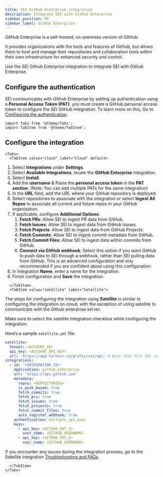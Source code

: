 ```yaml
---
title: SEI GitHub Enterprise integration
description: Integrate SEI with GitHub Enterprise
sidebar_position: 95
sidebar_label: GitHub Enterprise
---
```


GitHub Enterprise is a self-hosted, on-premises version of GitHub.&#x20;

It provides organizations with the tools and features of GitHub, but allows them to host and manage their repositories and collaboration tools within their own infrastructure for enhanced security and control.

Use the SEI Github Enterprise integration to integrate SEI with Github Enterprise.

## Configure the authentication

SEI communicates with Github Enterprise by setting up authentication using a **Personal Access Token (PAT)**. you must create a GitHub personal access token to configure the SEI GitHub integration. To learn more on this, Go to [Configuring the authentication](./sei-integration-github#configure-authentication).

```mdx-code-block
import Tabs from '@theme/Tabs';
import TabItem from '@theme/TabItem';
```

## Configure the integration

```mdx-code-block
<Tabs>
  <TabItem value="cloud" label="Cloud" default>
```

1. Select **Integrations** under **Settings**.
2. Select **Available Integrations**, locate the **GitHub Enterprise** integration.
3. Select **Install**.
4. Add the **username** & Paste the **personal access token** in the **PAT** **section**. (Note: You can add multiple PATs for the same integration)
5. In the **URL** field, add the URL where your GitHub repository is deployed.&#x20;
6. Select repositories to associate with the integration or select **Ingest All Repos** to associate all current and future repos in your GitHub organization.
7. If applicable, configure **Additional Options**:
   1. **Fetch PRs**: Allow SEI to ingest PR data from GitHub.
   2. **Fetch Issues**: Allow SEI to ingest data from GitHub Issues.
   3. **Fetch Projects**: Allow SEI to ingest data from GitHub Projects.
   4. **Fetch Commits**: Allow SEI to ingest commit metadata from GitHub.
   5. **Fetch Commit Files**: Allow SEI to ingest data within commits from GitHub.
   6. **Connect via GitHub webhook**: Select this option if you want GitHub to push data to SEI through a webhook, rather than SEI pulling data from GitHub. This is an advanced configuration and only recommended if you are confident about using this configuration.
8. In Integration **Name**, enter a name for the integration.
9. Finish configuration and **Save** the integration.

```mdx-code-block
  </TabItem>
  <TabItem value="satellite" label="Satellite">
```

The steps for configuring the integration using **Satellite** is similar to configuring the integration on cloud, with the exception of using satellite to communicate with the Github enterprise server.

Make sure to select the satellite integration checkbox while configuring the integration.

Here’s a sample `satellite.yml` file:

```yaml
satellite:
  tenant: <ACCOUNT_ID>
  api_key: <ACCOUNT_API_KEY>
  url: 'https://app.harness.io/gratis/sei/api' # Note that this URL is relative to the environment you are using.
integrations:
  - id: '<INTEGRATION_ID>'
    application: github_enterprise
    url: 'https://api.github.com'
    metadata:
      repos: <REPOSITORIES>
      is_push_based: true
      fetch_commits: true
      fetch_prs: true
      fetch_issues: true
      fetch_projects: true
      fetch_commit_files: true
      auto_register_webhook: true
    authentication: multiple_api_keys
    keys:
      - api_key: <GITHUB_PAT_1>
        user_name: <GITHUB_USERNAME>
      - api_key: <GITHUB_PAT_2>
        user_name: <GITHUB_USERNAME>

```

If you encounter any issues during the integration process, go to the Satellite integration [Troubleshooting and FAQs](/docs/software-engineering-insights/sei-ingestion-satellite/satellite-troubleshooting-and-faqs).

```mdx-code-block
  </TabItem>
</Tabs>
```